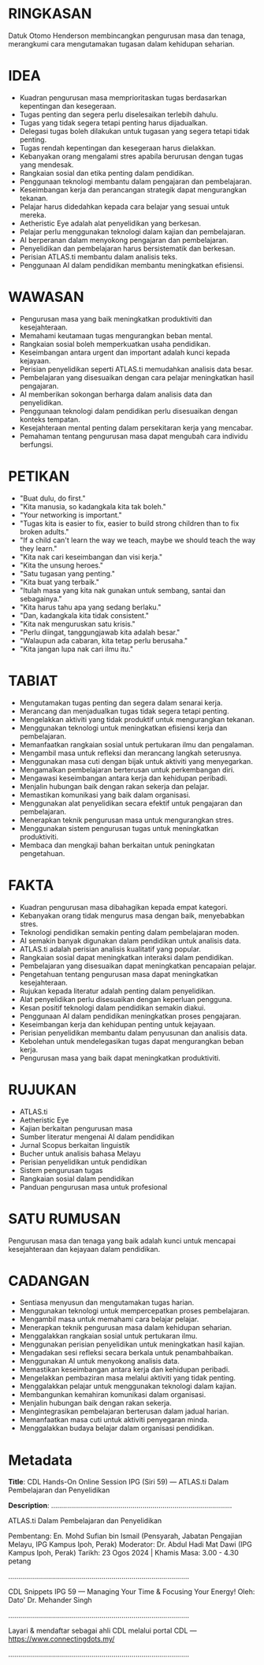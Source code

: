 # RINGKASAN
Datuk Otomo Henderson membincangkan pengurusan masa dan tenaga, merangkumi cara mengutamakan tugasan dalam kehidupan seharian.

# IDEA
- Kuadran pengurusan masa memprioritaskan tugas berdasarkan kepentingan dan kesegeraan.
- Tugas penting dan segera perlu diselesaikan terlebih dahulu.
- Tugas yang tidak segera tetapi penting harus dijadualkan.
- Delegasi tugas boleh dilakukan untuk tugasan yang segera tetapi tidak penting.
- Tugas rendah kepentingan dan kesegeraan harus dielakkan.
- Kebanyakan orang mengalami stres apabila berurusan dengan tugas yang mendesak.
- Rangkaian sosial dan etika penting dalam pendidikan.
- Penggunaan teknologi membantu dalam pengajaran dan pembelajaran.
- Keseimbangan kerja dan perancangan strategik dapat mengurangkan tekanan.
- Pelajar harus didedahkan kepada cara belajar yang sesuai untuk mereka.
- Aetheristic Eye adalah alat penyelidikan yang berkesan.
- Pelajar perlu menggunakan teknologi dalam kajian dan pembelajaran.
- AI berperanan dalam menyokong pengajaran dan pembelajaran.
- Penyelidikan dan pembelajaran harus bersistematik dan berkesan.
- Perisian ATLAS.ti membantu dalam analisis teks.
- Penggunaan AI dalam pendidikan membantu meningkatkan efisiensi.

# WAWASAN
- Pengurusan masa yang baik meningkatkan produktiviti dan kesejahteraan.
- Memahami keutamaan tugas mengurangkan beban mental.
- Rangkaian sosial boleh memperkuatkan usaha pendidikan.
- Keseimbangan antara urgent dan important adalah kunci kepada kejayaan.
- Perisian penyelidikan seperti ATLAS.ti memudahkan analisis data besar.
- Pembelajaran yang disesuaikan dengan cara pelajar meningkatkan hasil pengajaran.
- AI memberikan sokongan berharga dalam analisis data dan penyelidikan.
- Penggunaan teknologi dalam pendidikan perlu disesuaikan dengan konteks tempatan.
- Kesejahteraan mental penting dalam persekitaran kerja yang mencabar.
- Pemahaman tentang pengurusan masa dapat mengubah cara individu berfungsi.

# PETIKAN
- "Buat dulu, do first." 
- "Kita manusia, so kadangkala kita tak boleh."
- "Your networking is important."
- "Tugas kita is easier to fix, easier to build strong children than to fix broken adults."
- "If a child can't learn the way we teach, maybe we should teach the way they learn."
- "Kita nak cari keseimbangan dan visi kerja."
- "Kita the unsung heroes."
- "Satu tugasan yang penting."
- "Kita buat yang terbaik."
- "Itulah masa yang kita nak gunakan untuk sembang, santai dan sebagainya."
- "Kita harus tahu apa yang sedang berlaku."
- "Dan, kadangkala kita tidak consistent."
- "Kita nak menguruskan satu krisis."
- "Perlu diingat, tanggungjawab kita adalah besar."
- "Walaupun ada cabaran, kita tetap perlu berusaha."
- "Kita jangan lupa nak cari ilmu itu."

# TABIAT
- Mengutamakan tugas penting dan segera dalam senarai kerja.
- Merancang dan menjadualkan tugas tidak segera tetapi penting.
- Mengelakkan aktiviti yang tidak produktif untuk mengurangkan tekanan.
- Menggunakan teknologi untuk meningkatkan efisiensi kerja dan pembelajaran.
- Memanfaatkan rangkaian sosial untuk pertukaran ilmu dan pengalaman.
- Mengambil masa untuk refleksi dan merancang langkah seterusnya.
- Menggunakan masa cuti dengan bijak untuk aktiviti yang menyegarkan.
- Mengamalkan pembelajaran berterusan untuk perkembangan diri.
- Mengawasi keseimbangan antara kerja dan kehidupan peribadi.
- Menjalin hubungan baik dengan rakan sekerja dan pelajar.
- Memastikan komunikasi yang baik dalam organisasi.
- Menggunakan alat penyelidikan secara efektif untuk pengajaran dan pembelajaran.
- Menerapkan teknik pengurusan masa untuk mengurangkan stres.
- Menggunakan sistem pengurusan tugas untuk meningkatkan produktiviti.
- Membaca dan mengkaji bahan berkaitan untuk peningkatan pengetahuan.

# FAKTA
- Kuadran pengurusan masa dibahagikan kepada empat kategori.
- Kebanyakan orang tidak mengurus masa dengan baik, menyebabkan stres.
- Teknologi pendidikan semakin penting dalam pembelajaran moden.
- AI semakin banyak digunakan dalam pendidikan untuk analisis data.
- ATLAS.ti adalah perisian analisis kualitatif yang popular.
- Rangkaian sosial dapat meningkatkan interaksi dalam pendidikan.
- Pembelajaran yang disesuaikan dapat meningkatkan pencapaian pelajar.
- Pengetahuan tentang pengurusan masa dapat meningkatkan kesejahteraan.
- Rujukan kepada literatur adalah penting dalam penyelidikan.
- Alat penyelidikan perlu disesuaikan dengan keperluan pengguna.
- Kesan positif teknologi dalam pendidikan semakin diakui.
- Penggunaan AI dalam pendidikan meningkatkan proses pengajaran.
- Keseimbangan kerja dan kehidupan penting untuk kejayaan.
- Perisian penyelidikan membantu dalam penyusunan dan analisis data.
- Kebolehan untuk mendelegasikan tugas dapat mengurangkan beban kerja.
- Pengurusan masa yang baik dapat meningkatkan produktiviti.

# RUJUKAN
- ATLAS.ti
- Aetheristic Eye
- Kajian berkaitan pengurusan masa
- Sumber literatur mengenai AI dalam pendidikan
- Jurnal Scopus berkaitan linguistik
- Bucher untuk analisis bahasa Melayu
- Perisian penyelidikan untuk pendidikan
- Sistem pengurusan tugas
- Rangkaian sosial dalam pendidikan
- Panduan pengurusan masa untuk profesional

# SATU RUMUSAN
Pengurusan masa dan tenaga yang baik adalah kunci untuk mencapai kesejahteraan dan kejayaan dalam pendidikan.

# CADANGAN
- Sentiasa menyusun dan mengutamakan tugas harian.
- Menggunakan teknologi untuk mempercepatkan proses pembelajaran.
- Mengambil masa untuk memahami cara belajar pelajar.
- Menerapkan teknik pengurusan masa dalam kehidupan seharian.
- Menggalakkan rangkaian sosial untuk pertukaran ilmu.
- Menggunakan perisian penyelidikan untuk meningkatkan hasil kajian.
- Mengadakan sesi refleksi secara berkala untuk penambahbaikan.
- Menggunakan AI untuk menyokong analisis data.
- Memastikan keseimbangan antara kerja dan kehidupan peribadi.
- Mengelakkan pembaziran masa melalui aktiviti yang tidak penting.
- Menggalakkan pelajar untuk menggunakan teknologi dalam kajian.
- Membangunkan kemahiran komunikasi dalam organisasi.
- Menjalin hubungan baik dengan rakan sekerja.
- Mengintegrasikan pembelajaran berterusan dalam jadual harian.
- Memanfaatkan masa cuti untuk aktiviti penyegaran minda.
- Menggalakkan budaya belajar dalam organisasi pendidikan.

# Metadata
**Title**: CDL Hands-On Online Session IPG (Siri 59) — ATLAS.ti Dalam Pembelajaran dan Penyelidikan

**Description**: ...........................................................................................

ATLAS.ti Dalam Pembelajaran dan Penyelidikan

Pembentang: En. Mohd Sufian bin Ismail (Pensyarah, Jabatan Pengajian Melayu, IPG Kampus Ipoh, Perak)
Moderator: Dr. Abdul Hadi Mat Dawi (IPG Kampus Ipoh, Perak)
Tarikh: 23 Ogos 2024   |   Khamis
Masa: 3.00 - 4.30 petang

...........................................................................................

CDL Snippets IPG 59 — Managing Your Time & Focusing Your Energy!
Oleh: Dato' Dr. Mehander Singh

...........................................................................................

Layari & mendaftar sebagai ahli CDL melalui portal CDL — https://www.connectingdots.my/

...........................................................................................